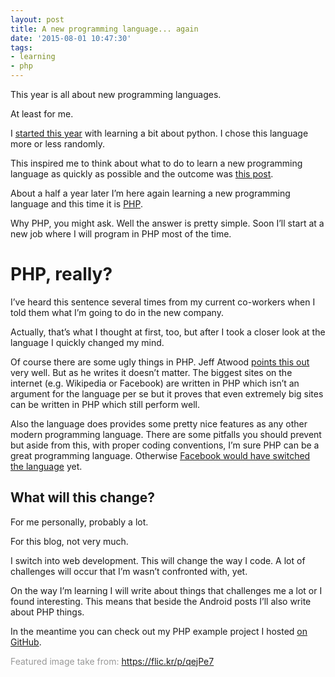 ```yaml
---
layout: post
title: A new programming language... again
date: '2015-08-01 10:47:30'
tags:
- learning
- php
---
```



This year is all about new programming languages.

At least for me.

I [started this year](http://devcouch.net/new-year-new-language-python/) with learning a bit about python. I chose this language more or less randomly.

This inspired me to think about what to do to learn a new programming language as quickly as possible and the outcome was [this post](http://devcouch.net/how-to-learn-a-new-programming-language/).

About a half a year later I’m here again learning a new programming language and this time it is [PHP](http://php.net/).

Why PHP, you might ask. Well the answer is pretty simple. Soon I’ll start at a new job where I will program in PHP most of the time.


# PHP, really?

I’ve heard this sentence several times from my current co-workers when I told them what I’m going to do in the new company.

Actually, that’s what I thought at first, too, but after I took a closer look at the language I quickly changed my mind.

Of course there are some ugly things in PHP. Jeff Atwood [points this out](http://blog.codinghorror.com/php-sucks-but-it-doesnt-matter/) very well. But as he writes it doesn’t matter. The biggest sites on the internet (e.g. Wikipedia or Facebook) are written in PHP which isn’t an argument for the language per se but it proves that even extremely big sites can be written in PHP which still perform well.

Also the language does provides some pretty nice features as any other modern programming language. There are some pitfalls you should prevent but aside from this, with proper coding conventions, I’m sure PHP can be a great programming language. Otherwise [Facebook would have switched the language](http://www.quora.com/Why-cant-Facebook-stop-using-PHP) yet.


## What will this change?

For me personally, probably a lot.

For this blog, not very much.

I switch into web development. This will change the way I code. A lot of challenges will occur that I’m wasn’t confronted with, yet.

On the way I’m learning I will write about things that challenges me a lot or I found interesting. This means that beside the Android posts I’ll also write about PHP things.

In the meantime you can check out my PHP example project I hosted [on GitHub](https://github.com/mvieghofer/PHBlog).

<span style="color: #999999;">Featured image take from: https://flic.kr/p/qejPe7</span>


